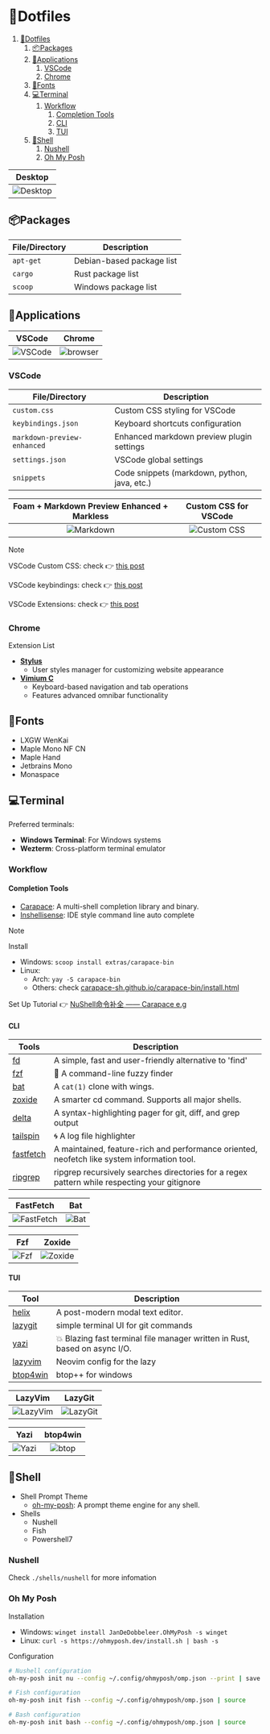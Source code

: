 # 🍚Dotfiles

1. [🍚Dotfiles](#dotfiles)
   1. [📦Packages](#packages)
   2. [🧩Applications](#applications)
      1. [VSCode](#vscode)
      2. [Chrome](#chrome)
   3. [🔣Fonts](#fonts)
   4. [💻Terminal](#terminal)
      1. [Workflow](#workflow)
         1. [Completion Tools](#completion-tools)
         2. [CLI](#cli)
         3. [TUI](#tui)
   5. [🐚Shell](#shell)
      1. [Nushell](#nushell)
      2. [Oh My Posh](#oh-my-posh)

| Desktop                         |
| ------------------------------- |
| ![Desktop](assets/desktop.webp) |

## 📦Packages

| File/Directory | Description               |
| -------------- | ------------------------- |
| `apt-get`      | Debian-based package list |
| `cargo`        | Rust package list         |
| `scoop`        | Windows package list      |

## 🧩Applications

|            VSCode             |             Chrome              |
| :---------------------------: | :-----------------------------: |
| ![VSCode](assets/vscode.webp) | ![browser](assets/browser.webp) |

### VSCode

| File/Directory              | Description                                  |
| --------------------------- | -------------------------------------------- |
| `custom.css`                | Custom CSS styling for VSCode                |
| `keybindings.json`          | Keyboard shortcuts configuration             |
| `markdown-preview-enhanced` | Enhanced markdown preview plugin settings    |
| `settings.json`             | VSCode global settings                       |
| `snippets`                  | Code snippets (markdown, python, java, etc.) |

| Foam + Markdown Preview Enhanced + Markless |       Custom CSS for VSCode        |
| :-----------------------------------------: | :--------------------------------: |
|       ![Markdown](assets/vsc_md.webp)       | ![Custom CSS](assets/vsc_css.webp) |

> [!NOTE]
>
> VSCode Custom CSS: check 👉 [this post](https://vluv.space/Tools/VSCode/custom_vscode_css/)
>
> VSCode keybindings: check 👉 [this post](https://vluv.space/Tools/VSCode/vscode_shortcut/)
>
> VSCode Extensions: check 👉 [this post](https://vluv.space/Tools/VSCode/recommended_extensions/)

### Chrome

Extension List

- [**Stylus**](https://add0n.com/stylus.html)
  - User styles manager for customizing website appearance
- [**Vimium C**](https://github.com/gdh1995/vimium-c)
  - Keyboard-based navigation and tab operations
  - Features advanced omnibar functionality

## 🔣Fonts

- LXGW WenKai
- Maple Mono NF CN
- Maple Hand
- Jetbrains Mono
- Monaspace

## 💻Terminal

Preferred terminals:

- **Windows Terminal**: For Windows systems
- **Wezterm**: Cross-platform terminal emulator

### Workflow

#### Completion Tools

- [Carapace](https://carapace.sh/): A multi-shell completion library and binary.
- [Inshellisense](https://github.com/microsoft/inshellisense): IDE style command line auto complete

> [!NOTE]
>
> Install
>
> - Windows: `scoop install extras/carapace-bin`
> - Linux:
>   - Arch: `yay -S carapace-bin`
>   - Others: check [carapace-sh.github.io/carapace-bin/install.html](https://carapace-sh.github.io/carapace-bin/install.html)
>
> Set Up Tutorial 👉 [NuShell命令补全 —— Carapace e.g](https://vluv.space/Tools/Terminal/nu_completion/)

#### CLI

| Tools                                                   | Description                                                                                  |
| ------------------------------------------------------- | -------------------------------------------------------------------------------------------- |
| [fd](https://github.com/sharkdp/fd)                     | A simple, fast and user-friendly alternative to 'find'                                       |
| [fzf](https://github.com/junegunn/fzf)                  | 🌸 A command-line fuzzy finder                                                                |
| [bat](https://github.com/sharkdp/bat)                   | A `cat(1)` clone with wings.                                                                 |
| [zoxide](https://github.com/ajeetdsouza/zoxide)         | A smarter cd command. Supports all major shells.                                             |
| [delta](https://dandavison.github.io/delta/)            | A syntax-highlighting pager for git, diff, and grep output                                   |
| [tailspin](https://github.com/bensadeh/tailspin)        | 🌀 A log file highlighter                                                                     |
| [fastfetch](https://github.com/fastfetch-cli/fastfetch) | A maintained, feature-rich and performance oriented, neofetch like system information tool.  |
| [ripgrep](https://github.com/BurntSushi/ripgrep)        | ripgrep recursively searches directories for a regex pattern while respecting your gitignore |

|              FastFetch              |           Bat           |
| :---------------------------------: | :---------------------: |
| ![FastFetch](assets/fastfetch.webp) | ![Bat](assets/bat.webp) |

|           Fzf           |            Zoxide             |
| :---------------------: | :---------------------------: |
| ![Fzf](assets/fzf.webp) | ![Zoxide](assets/zoxide.webp) |

#### TUI

| Tool                                                 | Description                                                               |
| ---------------------------------------------------- | ------------------------------------------------------------------------- |
| [helix](https://github.com/helix-editor/helix)       | A post-modern modal text editor.                                          |
| [lazygit](https://github.com/jesseduffield/lazygit)  | simple terminal UI for git commands                                       |
| [yazi](https://github.com/sxyazi/yazi)               | 💥 Blazing fast terminal file manager written in Rust, based on async I/O. |
| [lazyvim](https://github.com/LazyVim/LazyVim)        | Neovim config for the lazy                                                |
| [btop4win](https://github.com/aristocratos/btop4win) | btop++ for windows                                                        |

|           LazyVim            |             LazyGit             |
| :--------------------------: | :-----------------------------: |
| ![LazyVim](assets/nvim.webp) | ![LazyGit](assets/lazygit.webp) |

|           Yazi            |         btop4win          |
| :-----------------------: | :-----------------------: |
| ![Yazi](assets/yazi.webp) | ![btop](assets/btop.webp) |

## 🐚Shell

- Shell Prompt Theme
  - [oh-my-posh](https://ohmyposh.dev): A prompt theme engine for any shell.
- Shells
  - Nushell
  - Fish
  - Powershell7

### Nushell

Check `./shells/nushell` for more infomation

### Oh My Posh

Installation

- Windows: `winget install JanDeDobbeleer.OhMyPosh -s winget`
- Linux: `curl -s https://ohmyposh.dev/install.sh | bash -s`

Configuration

```bash
# Nushell configuration
oh-my-posh init nu --config ~/.config/ohmyposh/omp.json --print | save ./shells/nushell/plugins/omp.nu --force

# Fish configuration
oh-my-posh init fish --config ~/.config/ohmyposh/omp.json | source

# Bash configuration
oh-my-posh init bash --config ~/.config/ohmyposh/omp.json | source
```
